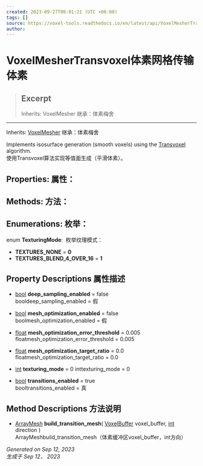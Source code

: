 ```yaml
---
created: 2023-09-27T00:01:21 (UTC +08:00)
tags: []
source: https://voxel-tools.readthedocs.io/en/latest/api/VoxelMesherTransvoxel/
author: 
---
```


# VoxelMesherTransvoxel体素网格传输体素

> ## Excerpt
> Inherits: VoxelMesher 继承：体素梅舍

---
Inherits: [VoxelMesher](https://voxel-tools.readthedocs.io/en/latest/api/VoxelMesher/) 继承：体素梅舍

Implements isosurface generation (smooth voxels) using the [Transvoxel](https://transvoxel.org/) algorithm.  
使用Transvoxel算法实现等值面生成（平滑体素）。

## Properties: 属性：

## Methods: 方法：

## Enumerations: 枚举：

enum **TexturingMode**:  枚举纹理模式：

-   **TEXTURES\_NONE** = **0**
-   **TEXTURES\_BLEND\_4\_OVER\_16** = **1**

## Property Descriptions 属性描述

-   [bool](https://docs.godotengine.org/en/stable/classes/class_bool.html) **deep\_sampling\_enabled** = false  
    booldeep\_sampling\_enabled = 假
    
-   [bool](https://docs.godotengine.org/en/stable/classes/class_bool.html) **mesh\_optimization\_enabled** = false  
    boolmesh\_optimization\_enabled = 假
    
-   [float](https://docs.godotengine.org/en/stable/classes/class_float.html) **mesh\_optimization\_error\_threshold** = 0.005  
    floatmesh\_optimization\_error\_threshold = 0.005
    
-   [float](https://docs.godotengine.org/en/stable/classes/class_float.html) **mesh\_optimization\_target\_ratio** = 0.0  
    floatmesh\_optimization\_target\_ratio = 0.0
    
-   [int](https://docs.godotengine.org/en/stable/classes/class_int.html) **texturing\_mode** = 0 inttexturing\_mode = 0
    
-   [bool](https://docs.godotengine.org/en/stable/classes/class_bool.html) **transitions\_enabled** = true  
    booltransitions\_enabled = 真
    

## Method Descriptions 方法说明

-   [ArrayMesh](https://docs.godotengine.org/en/stable/classes/class_arraymesh.html) **build\_transition\_mesh**( [VoxelBuffer](https://voxel-tools.readthedocs.io/en/latest/api/VoxelBuffer/) voxel\_buffer, [int](https://docs.godotengine.org/en/stable/classes/class_int.html) direction )  
    ArrayMeshbuild\_transition\_mesh（体素缓冲区voxel\_buffer，int方向）

_Generated on Sep 12, 2023  
生成于 Sep 12， 2023_
